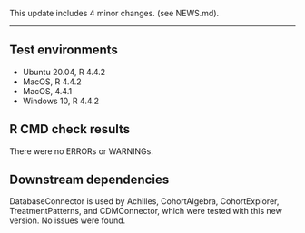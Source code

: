 This update includes 4 minor changes. (see NEWS.md).

---

## Test environments
* Ubuntu 20.04, R 4.4.2
* MacOS, R 4.4.2
* MacOS, 4.4.1
* Windows 10, R 4.4.2

## R CMD check results

There were no ERRORs or WARNINGs. 

## Downstream dependencies

DatabaseConnector is used by Achilles, CohortAlgebra, CohortExplorer, TreatmentPatterns, and CDMConnector, which were tested with this new version. No issues were found.